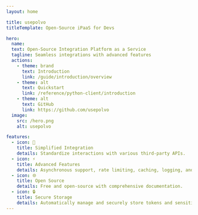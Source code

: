 ```yaml
---
layout: home

title: usepolvo
titleTemplate: Open-Source iPaaS for Devs

hero:
  name: 
  text: Open-Source Integration Platform as a Service
  tagline: Seamless integrations with advanced features
  actions:
    - theme: brand
      text: Introduction
      link: /guide/introduction/overview
    - theme: alt
      text: Quickstart
      link: /reference/python-client/introduction
    - theme: alt
      text: GitHub
      link: https://github.com/usepolvo
  image:
    src: /hero.png
    alt: usepolvo

features:
  - icon: 🐙
    title: Simplified Integration
    details: Standardize interactions with various third-party APIs.
  - icon: ⚡
    title: Advanced Features
    details: Asynchronous support, rate limiting, caching, logging, and secure storage.
  - icon: 🌐
    title: Open Source
    details: Free and open-source with comprehensive documentation.
  - icon: 🔒
    title: Secure Storage
    details: Automatically manage and securely store tokens and sensitive data.
---
```


<style>
:root {
  --vp-home-hero-name-color: transparent;
  --vp-home-hero-name-background: -webkit-linear-gradient(120deg, #bd34fe 30%, #41d1ff);

  --vp-home-hero-image-background-image: linear-gradient(-45deg, #bd34fe 50%, #47caff 50%);
  --vp-home-hero-image-filter: blur(44px);
}

@media (min-width: 640px) {
  :root {
    --vp-home-hero-image-filter: blur(56px);
  }
}

@media (min-width: 960px) {
  :root {
    --vp-home-hero-image-filter: blur(68px);
  }
}
</style>